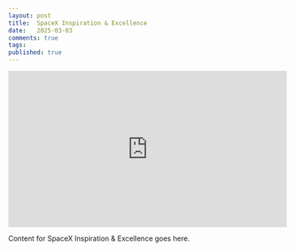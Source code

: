 ```yaml
---
layout: post
title:  SpaceX Inspiration & Excellence
date:   2025-03-03
comments: true
tags: 
published: true
---
```

<div class="video-container">
<iframe width="560" height="315" src="https://www.youtube.com/embed/CEY6dS5D838?si=-TWCX14Z6cMX9NC5" title="YouTube video player" frameborder="0" allow="accelerometer; autoplay; clipboard-write; encrypted-media; gyroscope; picture-in-picture; web-share" referrerpolicy="strict-origin-when-cross-origin" allowfullscreen></iframe>
</div>

<!--more-->

Content for SpaceX Inspiration & Excellence goes here.
 
